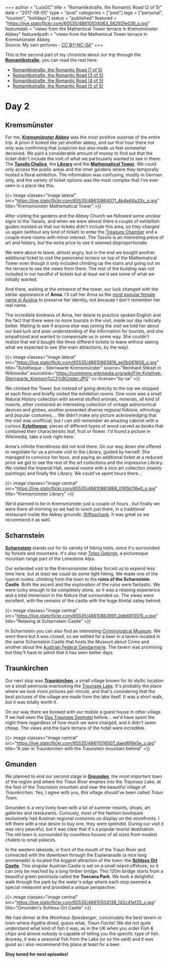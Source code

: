 +++
author = "LuisGC"
title = "Romantikstraße, the Romantic Road (2 of 5)"
date = "2017-06-05"
type = "post"
categories = ["post"]
tags = ["personal", "tourism", "holidays"]
status = "published"
featured = "https://live.staticflickr.com/65535/48610504063_58292fe036_o.jpg"
featuredalt = "views from the Mathemical Tower terrace in Kremsmünster Abbey"
featuredpath = "views from the Mathemical Tower terrace in Kremsmünster Abbey<br />Source: My own pictures - <a href='http://creativecommons.org/licenses/by-nc-sa/3.0/'><i>CC BY-NC-SA</i></a>"
+++

This is the second part of my chronicle about our trip through the [**Romantikstraße**](http://www.romantikstrasse.at/es/), you can read the rest here:

* [Romantikstraße, the Romantic Road (1 of 5)](/blog/2017/05/romantikstrasse-the-romantic-road_1/)
* [Romantikstraße, the Romantic Road (3 of 5)](/blog/2017/06/romantikstrasse-the-romantic-road_3/)
* [Romantikstraße, the Romantic Road (4 of 5)](/blog/2017/07/romantikstrasse-the-romantic-road_4/)
* [Romantikstraße, the Romantic Road (5 of 5)](/blog/2017/07/romantikstrasse-the-romantic-road_5/)

# Day 2

## Kremsmünster

For me, [**Kremsmünster Abbey**](https://stift-kremsmuenster.net/tourismus/information-in-english/english/) was the most positive surprise of the entire trip. A priori it looked like _yet another_ abbey, and our first hour there not only was confirming that suspicion but also made us feel somewhat deceived. We paid a considerable amount of money to find out that the ticket didn't include the visit of what we particularly wanted to see in there: The [**Tassilo Chalice**](https://en.wikipedia.org/wiki/Tassilo_Chalice), the [**Library**](https://en.wikipedia.org/wiki/Kremsm%C3%BCnster_Abbey#Library) and the [**Mathematical Tower**](http://www.specula.at/). We could only access the public areas and the inner gardens where they temporally hosted a floral exhibition. The information was confusing, mostly in German only, and the variety of ticket options was the most complex that I've ever seen in a place like this.

{{< image classes="image lateral" src="https://live.staticflickr.com/65535/48610864071_4b4e64a33c_o.jpg" title="Kremsmünster Mathematical Tower" >}}

After visiting the gardens and the Abbey Church we followed some unclear signs to the Tassilo, and when we were almost there a couple of exhibition guides insisted us that our tickets didn't include this area, so they charged us again (without any kind of ticket) to enter the [Treasure Chamber](https://en.wikipedia.org/wiki/Kremsm%C3%BCnster_Abbey#Treasures) and a couple more rooms with minor interest. The Tassilo is an interesting piece of art and history, but the extra price to see it seemed disproportionate.

We were about to leave, almost angry, but in the end we bought another additional ticket to visit the _panorama terrace_ on top of the Mathematical Tower even though it only included climbing up the stairs and going out on the terrace to see the views from there. The rest of the building was not included in our handful of tickets but at least we'd see some of what we initially wanted.

And there, waiting at the entrance of the tower, our luck changed with the stellar appearance of **Anna**. I'll call her Anna as the [most popular female name in Austria](https://en.wikipedia.org/wiki/List_of_most_popular_given_names#Female_names_4) to preserve her identity, not because I don't remember her real name.

The incredible kindness of Anna, her desire to practice spoken English and the fact that there were no more tourists in the visit, made our day radically better. Waiting to see if anyone else was joining the visit we told her about our bad luck and poor understanding of the information for tourists, and she empathized and wanted to compensate us in some way. She couldn't realize that we'd bought like three different tickets to leave without seeing what we expected to see (the main attractions, by the way).

{{< image classes="image lateral" src="https://live.staticflickr.com/65535/48610863816_ee0b061606_o.jpg" title="Xylotheque - Sternwarte Kremsmünster" source="Reinhard Stiksel in Wikimedia" sourcelink="https://commons.wikimedia.org/wiki/File:Xylothek-Sternwarte_Kremsm%C3%BCnster.JPG" cc-license="by-sa" >}}

We climbed the Tower, but instead of going directly to the top we stopped at each floor and briefly visited the exhibition rooms. One room was a small Natural History collection with several stuffed animals, minerals, all kind of insects, other contained an interesting collection of vintage astronomical devices and globes, another presented diverse regional folklore, ethnology and popular costumes,... We didn't make any picture acknowledging that the visit was unofficial, but I can still remember an amazing cabinet with a curious [**Xylotheque**](https://en.wikipedia.org/wiki/Xylotheque), pieces of different types of wood carved as books that contained their characteristic leaf, fruit or flower. I'd found a picture in Wikimedia, take a look right here.

Anna's infinite friendliness did not end there. On our way down she offered to negotiate for us a private visit to the Library, guided by herself. She managed to convince her boss, and paying an additional ticket at a reduced price we got to see the rest of the art collections and the impressive Library. We visited the Imperial Hall, several rooms with a nice art collection (mainly paintings) and finally the Library. We could've spent hours there...

{{< image classes="image central" src="https://live.staticflickr.com/65535/48610863866_0165b116e0_o.jpg" title="Kremsmünster Library" >}}

We'd planned to be in Kremsmünster just a couple of hours , but finally we were there all morning so we had to lunch just there, in a traditional restaurant inside the Abbey grounds: [Stiftsschank](http://www.stiftsschank-kremsmuenster.or.at/). It was great so we recommend it as well.

## Scharnstein

[**Scharnstein**](https://en.wikipedia.org/wiki/Scharnstein) stands out for its variety of hiking trails, since it's surrounded by forests and mountains. It's also near [Totes Gebirge](https://en.wikipedia.org/wiki/Totes_Gebirge), a picturesque mountain range part of the Limestone Alps.

Our extended visit to the Kremsmünster Abbey forced us to expend less time here, but at least we could do some light hiking. We made one of the typical routes: climbing from the town to the **ruins of the Scharnstein Castle**. Both the ascent and the exploration of the ruins were fantastic. We were lucky enough to be completely alone, so it was a relaxing experience and a total immersion in the Nature that surrounded us. The views were excellent, with the remains of the castle with the huge Almtal valley behind.

{{< image classes="image central" src="https://live.staticflickr.com/65535/48610863991_0db6913515_o.jpg" title="Relaxing at Scharnstein Castle" >}}

In Scharnstein you can also find an interesting [Criminological Museum](http://kriminalmuseum.at/krimscharn.html). We went there but it was closed, so we settled for a beer in a tavern located in the same Scharnstein Castle that hosts the Museum about Crime and another about the [Austrian Federal Gendarmerie](http://tinyurl.com/ybusmk79). The tavern was promising but they'll have to admit that it has seen better days.

## Traunkirchen

Our next stop was [**Traunkirchen**](https://en.wikipedia.org/wiki/Traunkirchen), a small village known for its idyllic location on a small peninsula overlooking the [Traunsee Lake](https://en.wikipedia.org/wiki/Traunsee). It's probably the place where we took more pictures per minute, and that's considering that the best pictures of the village are made from the lake itself. It was a short walk, but it was totally worth it.

On our way there we booked with our mobile a guest house in other village. If we had seen the [Das Traunsee Seehotel](http://www.dastraunsee.at/en/) before... we'd have spent the night there regardless of how much we were charged, and it didn't seem cheap. The views and the back terrace of the hotel were incredible.

{{< image classes="image central" src="https://live.staticflickr.com/65535/48611016507_daed6f8e5e_o.jpg" title="A pier in Traunkirchen with the Traunstein mountain behind" >}}

## Gmunden

We planned to end our second stage in [**Gmunden**](https://en.wikipedia.org/wiki/Gmunden), the most important town of the region and where the _Traun River_ empties into the _Traunsee Lake_, at the foot of the _Traunstein mountain_ and near the beautiful village of _Traunkirchen_. Yes, I agree with you, this village should've been called _Traun Town_.

Gmunden is a very lively town with a lot of summer resorts, shops, art galleries and restaurants. Curiously, most of the fashion boutiques exclusively had Austrian regional costumes on display on the storefronts. I left there with a real desire to buy one, they were splendid. During our visit it was very peaceful, but it was clear that it's a popular tourist destination. The old town is surrounded by countless houses of all sizes from modest chalets to small palaces.

In the western lakeside, in front of the mouth of the Traun River and connected with the downtown through the Esplananade (a nice long promenade) is located the biggest attraction of the town: the [**Schloss Ort Castle**](https://en.wikipedia.org/wiki/Schloss_Ort). This singular Austrian Castle is set on a small island offshore, so it can only be reached by a long timber bridge. This 120m bridge starts from a beautiful green peninsula called the **Toscana Park**. We took a delightful walk through the park by the water's edge where each stop seemed a special viewpoint and provided a unique perspective.

{{< image classes="image central" src="https://live.staticflickr.com/65535/48610504138_142c41ef25_o.jpg" title="Gmunden's Schloss Ort Castle" >}}

We had dinner at the _Weinhaus Spiesberger_, conceivably the best tavern in town where Agatha dined, guess what, _Traun Fische_! We did not quite understand what kind of fish it was, as in the UK when you order _Fish & chips_ and almost nobody is capable of telling you the specific type of fish. Anyway, it was a seasonal fish from the Lake (or so the said) and it was good so I also recommend this place at least for a beer.

**Stay tuned for next episodes!**
